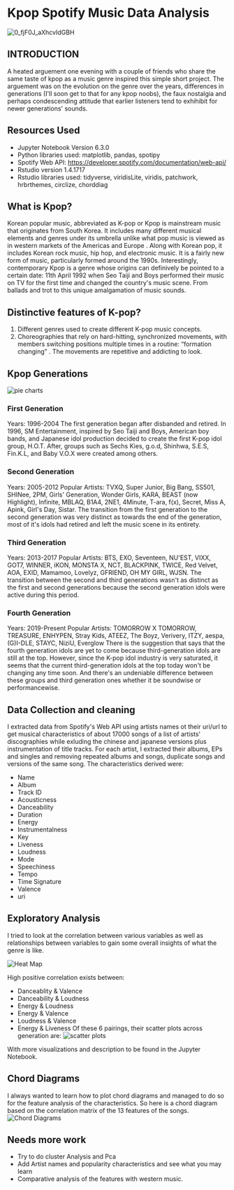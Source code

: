 # Kpop Spotify Music Data Analysis
![0_fjF0J_aXhcvIdGBH](https://user-images.githubusercontent.com/93233240/143892209-e4328d9e-5d35-47b0-b3e3-f641c7a46268.gif)


##
## INTRODUCTION
A heated arguement one evening with a couple of friends who share the same taste of kpop as a music genre inspired this simple short project. The arguement was on the evolution on the genre over the years, differences in generations (I'll soon get to that for any kpop noobs), the faux nostalgia and perhaps condescending attitude that earlier listeners tend to exhihibit for newer generations' sounds.

##
## Resources Used
- Jupyter Notebook Version 6.3.0
- Python libraries used: matplotlib, pandas, spotipy
- Spotify Web API: https://developer.spotify.com/documentation/web-api/
- Rstudio version 1.4.1717
- Rstudio libraries used: tidyverse, viridisLite, viridis, patchwork, hrbrthemes, circlize, chorddiag

##
## What is Kpop?
Korean popular music, abbreviated as K-pop or Kpop is mainstream music that originates from South Korea. It includes many different musical elements and genres under its umbrella unlike what pop music is viewed as in western markets of the Americas and Europe . Along with Korean pop, it includes Korean rock music, hip hop, and electronic music. It is a fairly new form of music, particularly formed around the 1990s. Interestingly, contemporary Kpop is a genre whose origins can definively be pointed to a certain date: 11th April 1992 when Seo Taiji and Boys performed their music on TV for the first time and changed the country's music scene. From ballads and trot to this unique amalgamation of music sounds.

##
## Distinctive features of K-pop?
1. Different genres used to create different K-pop music concepts.
2. Choreographies that rely on hard-hitting, synchronized movements, with members switching positions multiple times in a routine: “formation changing” . The movements are repetitive and addicting to look.

##
## Kpop Generations
![pie charts](https://user-images.githubusercontent.com/93233240/145102471-ac9602f8-37d6-4def-9a53-b5ecf9cc5514.png)
### First Generation
Years: 1996-2004
The first generation began after disbanded and retired. In 1996, SM Entertainment, inspired by Seo Taiji and Boys, American boy bands, and Japanese idol production decided to create the first K-pop idol group, H.O.T. After, groups such as Sechs Kies, g.o.d, Shinhwa, S.E.S, Fin.K.L, and Baby V.O.X were created among others.
### Second Generation
Years: 2005-2012
Popular Artists: TVXQ, Super Junior, Big Bang, SS501, SHINee, 2PM, Girls' Generation, Wonder Girls, KARA, BEAST (now Highlight), Infinite, MBLAQ, B1A4, 2NE1, 4Minute, T-ara, f(x), Secret, Miss A, Apink, Girl's Day, Sistar.
The transition from the first generation to the second generation was very distinct as towards the end of the generation, most of it's idols had retired and left the music scene in its entirety.
### Third Generation
Years: 2013-2017
Popular Artists: BTS, EXO, Seventeen, NU'EST, VIXX, GOT7, WINNER, iKON, MONSTA X, NCT, BLACKPINK, TWICE, Red Velvet, AOA, EXID, Mamamoo, Lovelyz, GFRIEND, OH MY GIRL, WJSN.
The transition between the second and third generations wasn't as distinct as the first and second generations because the second generation idols were active during this period.
### Fourth Generation
Years: 2019-Present
Popular Artists: TOMORROW X TOMORROW, TREASURE, ENHYPEN, Stray Kids, ATEEZ, The Boyz, Verivery, ITZY, aespa, (G)I-DLE, STAYC, NiziU, Everglow
There is the suggestion that says that the fourth generation idols are yet to come because third-generation idols are still at the top. However, since the K-pop idol industry is very saturated, it seems that the current third-generation idols at the top today won't be changing any time soon. And there's an undeniable difference between these groups and third generation ones whether it be soundwise or performancewise.

##
## Data Collection and cleaning
I extracted data from Spotify's Web API using artists names ot their uri/url to get musical characteristics of about 17000 songs of a list of artists' discographies while exluding the chinese and japanese versions plus instrumentation of title tracks. For each artist, I extracted their albums, EPs and singles and removing repeated albums and songs, duplicate songs and versions of the same song. The characteristics derived were: 
- Name
- Album
- Track ID
- Acousticness
- Danceability
- Duration
- Energy
- Instrumentalness
- Key
- Liveness
- Loudness
- Mode
- Speechiness
- Tempo
- Time Signature
- Valence
- uri 

##
## Exploratory Analysis
I tried to look at the correlation between various variables as well as relationships between variables to gain some overall insights of what the genre is like. 

![Heat Map](https://user-images.githubusercontent.com/93233240/145100365-775da3e4-1173-4370-8c96-876a3d02b472.png)

High positive correlation exists between: 
- Danceablity & Valence 
- Danceability & Loudness 
- Energy & Loudness 
- Energy & Valence 
- Loudness & Valence 
- Energy & Liveness
Of these 6 pairings, their scatter plots across generation are: 
![scatter plots](https://user-images.githubusercontent.com/93233240/145101043-4ae79bf9-7150-446f-8448-72d8b4a3cda9.png)


With more visualizations and description to be found in the Jupyter Notebook.

## 
## Chord Diagrams
I always wanted to learn how to plot chord diagrams and managed to do so for the feature analysis of the characteristics. So here is a chord diagram based on the correlation matrix of the 13 features of the songs.
![Chord Diagrams](https://user-images.githubusercontent.com/93233240/145101888-f0f62007-be04-4429-b5eb-9b019e49735a.png)

##
## Needs more work
- Try to do cluster Analysis and Pca
- Add Artist names and popularity characteristics and see what you may learn
- Comparative analysis of the features with western music.

